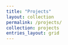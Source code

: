 ```yaml
---
title: "Projects"
layout: collection 
permalink: /projects/ 
collection: projects 
entries_layout: grid 
---
```

